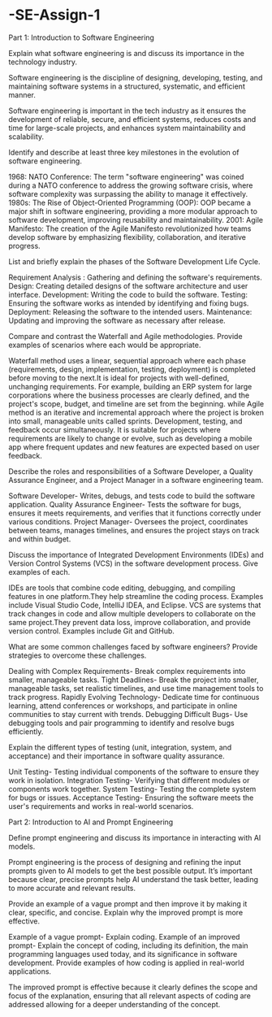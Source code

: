 # -SE-Assign-1
Part 1: Introduction to Software Engineering


Explain what software engineering is and discuss its importance in the technology industry.


Software engineering is the discipline of designing, developing, testing, and maintaining software systems in a structured, systematic, and efficient manner.

Software engineering is important in the tech industry as it ensures the development of reliable, secure, and efficient systems, reduces costs and time for large-scale projects, and enhances system maintainability and scalability.

Identify and describe at least three key milestones in the evolution of software engineering.

1968: NATO Conference: The term "software engineering" was coined during a NATO conference to address the growing software crisis, where software complexity was surpassing the ability to manage it effectively.
1980s: The Rise of Object-Oriented Programming (OOP): OOP became a major shift in software engineering, providing a more modular approach to software development, improving reusability and maintainability.
2001: Agile Manifesto: The creation of the Agile Manifesto revolutionized how teams develop software by emphasizing flexibility, collaboration, and iterative progress.

List and briefly explain the phases of the Software Development Life Cycle.

Requirement Analysis : Gathering and defining the software's requirements.
Design: Creating detailed designs of the software architecture and user interface.
Development: Writing the code to build the software.
Testing: Ensuring the software works as intended by identifying and fixing bugs.
Deployment: Releasing the software to the intended users.
Maintenance: Updating and improving the software as necessary after release.

Compare and contrast the Waterfall and Agile methodologies. Provide examples of scenarios where each would be appropriate.

Waterfall method uses a linear, sequential approach where each phase (requirements, design, implementation, testing, deployment) is completed before moving to the next.It is ideal for projects with well-defined, unchanging requirements. For example, building an ERP system for large corporations where the business processes are clearly defined, and the project's scope, budget, and timeline are set from the beginning. while Agile method is an iterative and incremental approach where the project is broken into small, manageable units called sprints. Development, testing, and feedback occur simultaneously. It  is suitable for projects where requirements are likely to change or evolve, such as developing a mobile app where frequent updates and new features are expected based on user feedback.

Describe the roles and responsibilities of a Software Developer, a Quality Assurance Engineer, and a Project Manager in a software engineering team.

Software Developer- Writes, debugs, and tests code to build the software application.
Quality Assurance Engineer- Tests the software for bugs, ensures it meets requirements, and verifies that it functions correctly under various conditions.
Project Manager- Oversees the project, coordinates between teams, manages timelines, and ensures the project stays on track and within budget.

Discuss the importance of Integrated Development Environments (IDEs) and Version Control Systems (VCS) in the software development process. Give examples of each.

IDEs are tools that combine code editing, debugging, and compiling features in one platform.They help streamline the coding process. Examples include Visual Studio Code, IntelliJ IDEA, and Eclipse. 
VCS are systems that track changes in code and allow multiple developers to collaborate on the same project.They prevent data loss, improve collaboration, and provide version control. Examples include Git and GitHub. 

What are some common challenges faced by software engineers? Provide strategies to overcome these challenges.

Dealing with Complex Requirements- Break complex requirements into smaller, manageable tasks.
Tight Deadlines- Break the project into smaller, manageable tasks, set realistic timelines, and use time management tools to track progress.
Rapidly Evolving Technology-  Dedicate time for continuous learning, attend conferences or workshops, and participate in online communities to stay current with trends.
Debugging Difficult Bugs- Use debugging tools and pair programming to identify and resolve bugs efficiently.

Explain the different types of testing (unit, integration, system, and acceptance) and their importance in software quality assurance.

Unit Testing- Testing individual components of the software to ensure they work in isolation.
Integration Testing- Verifying that different modules or components work together.
System Testing- Testing the complete system for bugs or issues.
Acceptance Testing- Ensuring the software meets the user's requirements and works in real-world scenarios.

Part 2: Introduction to AI and Prompt Engineering


Define prompt engineering and discuss its importance in interacting with AI models.

Prompt engineering is the process of designing and refining the input prompts given to AI models to get the best possible output. It’s important because clear, precise prompts help AI understand the task better, leading to more accurate and relevant results.

Provide an example of a vague prompt and then improve it by making it clear, specific, and concise. Explain why the improved prompt is more effective.

Example of a vague prompt- Explain coding.
Example of an improved prompt- Explain the concept of coding, including its definition, the main programming languages used today, and its significance in software development. Provide examples of how coding is applied in real-world applications.

The improved prompt is effective because it clearly defines the scope and focus of the explanation, ensuring that all relevant aspects of coding are addressed allowing for a deeper understanding of the concept.
  
